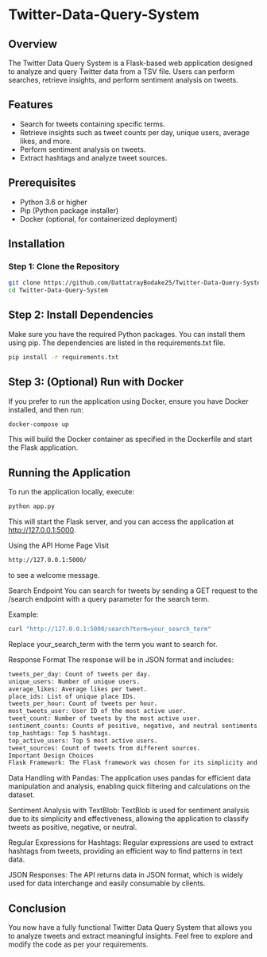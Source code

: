 # Twitter-Data-Query-System

## Overview
The Twitter Data Query System is a Flask-based web application designed to analyze and query Twitter data from a TSV file. Users can perform searches, retrieve insights, and perform sentiment analysis on tweets.

## Features
- Search for tweets containing specific terms.
- Retrieve insights such as tweet counts per day, unique users, average likes, and more.
- Perform sentiment analysis on tweets.
- Extract hashtags and analyze tweet sources.

## Prerequisites
- Python 3.6 or higher
- Pip (Python package installer)
- Docker (optional, for containerized deployment)

## Installation

### Step 1: Clone the Repository
```bash
git clone https://github.com/DattatrayBodake25/Twitter-Data-Query-System.git
cd Twitter-Data-Query-System
```

## Step 2: Install Dependencies
Make sure you have the required Python packages. You can install them using pip. The dependencies are listed in the requirements.txt file.
```bash
pip install -r requirements.txt
```

## Step 3: (Optional) Run with Docker
If you prefer to run the application using Docker, ensure you have Docker installed, and then run:
```bash
docker-compose up
```
This will build the Docker container as specified in the Dockerfile and start the Flask application.

## Running the Application
To run the application locally, execute:
```bash
python app.py
```
This will start the Flask server, and you can access the application at http://127.0.0.1:5000.

Using the API
Home Page
Visit
```bash
http://127.0.0.1:5000/
```
to see a welcome message.

Search Endpoint
You can search for tweets by sending a GET request to the /search endpoint with a query parameter for the search term.

Example:
```bash
curl "http://127.0.0.1:5000/search?term=your_search_term"
```
Replace your_search_term with the term you want to search for.

Response Format
The response will be in JSON format and includes:
```bash
tweets_per_day: Count of tweets per day.
unique_users: Number of unique users.
average_likes: Average likes per tweet.
place_ids: List of unique place IDs.
tweets_per_hour: Count of tweets per hour.
most_tweets_user: User ID of the most active user.
tweet_count: Number of tweets by the most active user.
sentiment_counts: Counts of positive, negative, and neutral sentiments.
top_hashtags: Top 5 hashtags.
top_active_users: Top 5 most active users.
tweet_sources: Count of tweets from different sources.
Important Design Choices
Flask Framework: The Flask framework was chosen for its simplicity and flexibility, making it easy to create RESTful APIs.
```

Data Handling with Pandas: The application uses pandas for efficient data manipulation and analysis, enabling quick filtering and calculations on the dataset.

Sentiment Analysis with TextBlob: TextBlob is used for sentiment analysis due to its simplicity and effectiveness, allowing the application to classify tweets as positive, negative, or neutral.

Regular Expressions for Hashtags: Regular expressions are used to extract hashtags from tweets, providing an efficient way to find patterns in text data.

JSON Responses: The API returns data in JSON format, which is widely used for data interchange and easily consumable by clients.

## Conclusion
You now have a fully functional Twitter Data Query System that allows you to analyze tweets and extract meaningful insights. Feel free to explore and modify the code as per your requirements.
